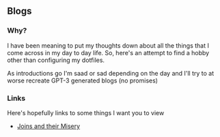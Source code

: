 ## Blogs


### Why?

I have been meaning to put my thoughts down about all the things that I come across in my day to day life. So, here's an attempt to find a hobby other than configuring my dotfiles.

As introductions go I'm saad or sad depending on the day and I'll try to at worse recreate GPT-3 generated blogs (no promises)


### Links

Here's hopefully links to some things I want you to view

- [Joins and their Misery](joins.md)
